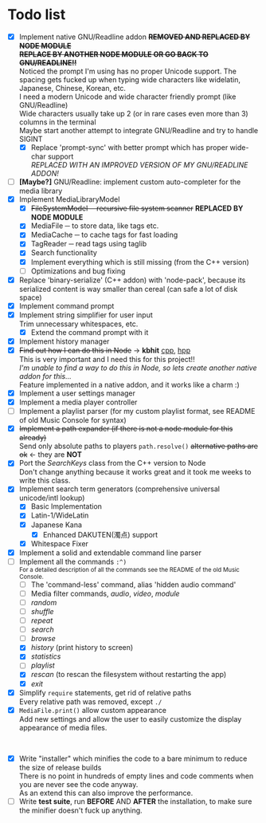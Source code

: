 # Todo list

 - [x] Implement native GNU/Readline addon ~~**REMOVED AND REPLACED BY NODE MODULE**~~ </br>
       ~~**REPLACE BY ANOTHER NODE MODULE OR GO BACK TO GNU/READLINE!!**~~ </br>
       Noticed the prompt I'm using has no proper Unicode support. The spacing gets fucked up when typing wide characters like widelatin, Japanese, Chinese, Korean, etc. </br>
       I need a modern Unicode and wide character friendly prompt (like GNU/Readline) </br>
       Wide characters usually take up 2 (or in rare cases even more than 3) columns in the terminal </br>
       Maybe start another attempt to integrate GNU/Readline and try to handle SIGINT
      - [x] Replace 'prompt-sync' with better prompt which has proper wide-char support </br>
            *REPLACED WITH AN IMPROVED VERSION OF MY GNU/READLINE ADDON!*
 - [ ] **[Maybe?]** GNU/Readline: implement custom auto-completer for the media library
 - [x] Implement MediaLibraryModel
      - [x] ~~FileSystemModel ─ recursive file system scanner~~ **REPLACED BY NODE MODULE**
      - [x] MediaFile ─ to store data, like tags etc.
      - [x] MediaCache ─ to cache tags for fast loading
      - [x] TagReader ─ read tags using taglib
      - [x] Search functionality
      - [x] Implement everything which is still missing (from the C++ version)
      - [ ] Optimizations and bug fixing
 - [x] Replace 'binary-serialize' (C++ addon) with 'node-pack', because its serialized content is way smaller than cereal (can safe a lot of disk space)
 - [x] Implement command prompt
 - [x] Implement string simplifier for user input </br>
       Trim unnecessary whitespaces, etc.
      - [x] Extend the command prompt with it
 - [x] Implement history manager
 - [x] ~~Find out how I can do this in Node~~ -> **kbhit** [cpp](https://github.com/GhettoGirl/MusicConsole/blob/master/Sys/kbhit.cpp), [hpp](https://github.com/GhettoGirl/MusicConsole/blob/master/Sys/kbhit.hpp) </br>
       This is very important and I need this for this project!! </br>
       *I'm unable to find a way to do this in Node, so lets create another native addon for this...* </br>
       Feature implemented in a native addon, and it works like a charm :)
 - [x] Implement a user settings manager
 - [x] Implement a media player controller
 - [ ] Implement a playlist parser (for my custom playlist format, see README of old Music Console for syntax)
 - [x] ~~Implement a path expander (if there is not a node module for this already)~~ </br>
       Send only absolute paths to players `path.resolve()` ~~alternative paths are ok~~ <- they are **NOT**
 - [x] Port the *SearchKeys* class from the C++ version to Node </br>
       Don't change anything because it works great and it took me weeks to write this class.
 - [x] Implement search term generators (comprehensive universal unicode/intl lookup)
      - [x] Basic Implementation
      - [x] Latin-1/WideLatin
      - [x] Japanese Kana
           - [x] Enhanced DAKUTEN(濁点) support
      - [x] Whitespace Fixer
 - [x] Implement a solid and extendable command line parser
 - [ ] Implement all the commands `:^)` </br>
       <sub>For a detailed description of all the commands see the README of the old Music Console.</sub>
      - [ ] The 'command-less' command, alias 'hidden audio command'
      - [ ] Media filter commands, *audio*, *video*, *module*
      - [ ] *random*
      - [ ] *shuffle*
      - [ ] *repeat*
      - [ ] *search*
      - [ ] *browse*
      - [x] *history* (print history to screen)
      - [x] *statistics*
      - [ ] *playlist*
      - [x] *rescan* (to rescan the filesystem without restarting the app)
      - [x] *exit*
 - [x] Simplify `require` statements, get rid of relative paths </br>
       Every relative path was removed, except `./`
 - [x] `MediaFile.print()` allow custom appearance </br>
       Add new settings and allow the user to easily customize the display appearance of media files.

</br>

 - [x] Write "installer" which minifies the code to a bare minimum to reduce the size of release builds </br>
       There is no point in hundreds of empty lines and code comments when you are never see the code anyway. </br>
       As an extend this can also improve the performance.
 - [ ] Write **test suite**, run **BEFORE** AND **AFTER** the installation, to make sure the minifier doesn't fuck up anything.
